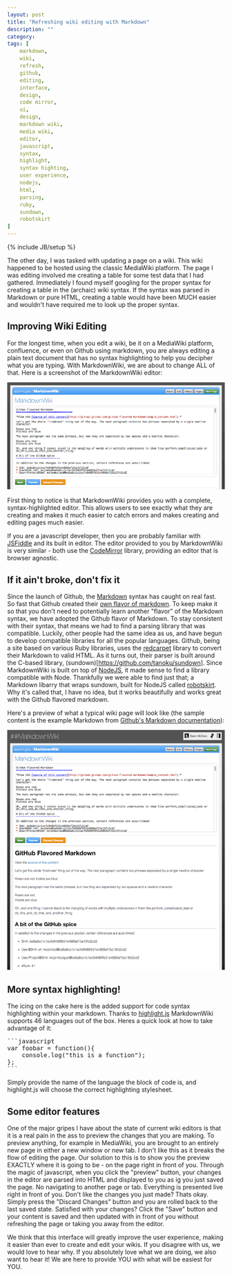 ```yaml
---
layout: post
title: "Refreshing wiki editing with Markdown"
description: ""
category: 
tags: [
	markdown,
	wiki,
	refresh,
	github,
	editing,
	interface,
	design,
	code mirror,
	ui,
	design,
	markdown wiki,
	media wiki,
	editor,
	javascript,
	syntax,
	highlight,
	syntax highting,
	user experience,
	nodejs,
	html,
	parsing,
	ruby,
	sundown,
	robotskirt
]
---
```

{% include JB/setup %}

The other day, I was tasked with updating a page on a wiki. This wiki happened to be hosted using the classic MediaWiki platform. The page I was editing involved me creating a table for some test data that I had gathered. Immediately I found myself googling for the proper syntax for creating a table in the (archaic) wiki syntax. If the syntax was parsed in Markdown or pure HTML, creating a table would have been MUCH easier and wouldn't have required me to look up the proper syntax.

## Improving Wiki Editing

For the longest time, when you edit a wiki, be it on a MediaWiki platform, confluence, or even on Github using markdown, you are always editing a plain text document that has no syntax highlighting to help you decipher what you are typing. With MarkdownWiki, we are about to change ALL of that. Here is a screenshot of the MarkdownWiki editor:

[<img src="/assets/markdownwiki_editor_preview.png">](/assets/markdownwiki_editor_preview.png)

First thing to notice is that MarkdownWiki provides you with a complete, syntax-highlighted editor. This allows users to see exactly what they are creating and makes it much easier to catch errors and makes creating and editing pages much easier.

If you are a javascript developer, then you are probably familiar with [JSFiddle](http://jsfiddle.net) and its built in editor. The editor provided to you by MarkdownWiki is very similar - both use the [CodeMirror](https://github.com/marijnh/CodeMirror2) library, providing an editor that is browser agnostic. 

## If it ain't broke, don't fix it

Since the launch of Github, the [Markdown](http://daringfireball.net/projects/markdown/) syntax has caught on real fast. So fast that Github created their [own flavor of markdown](http://github.github.com/github-flavored-markdown/). To keep make it so that you don't need to potentially learn another "flavor" of the Markdown syntax, we have adopted the Github flavor of Markdown. To stay consistent with their syntax, that means we had to find a parsing library that was compatible. Luckily, other people had the same idea as us, and have begun to develop compatible libraries for all the popular languages. Github, being a site based on various Ruby libraries, uses the [redcarpet](https://github.com/tanoku/redcarpet) library to convert their Markdown to valid HTML. As it turns out, their parser is built around the C-based library, (sundown)[https://github.com/tanoku/sundown]. Since MarkdownWiki is built on top of [NodeJS](http://nodejs.org), it made sense to find a library compatible with Node. Thankfully we were able to find just that; a Markdown libarry that wraps sundown, built for NodeJS called [robotskirt](https://github.com/benmills/robotskirt). Why it's called that, I have no idea, but it works beautifully and works great with the Github flavored markdown.

Here's a preview of what a typical wiki page will look like (the sample content is the example Markdown from [Github's Markdown documentation](http://github.github.com/github-flavored-markdown/)\):

[<img src="/assets/markdownwiki_page_example.png">](/assets/markdownwiki_page_example.png)


## More syntax highlighting!

The icing on the cake here is the added support for code syntax highlighting within your markdown. Thanks to [highlight.js](http://softwaremaniacs.org/soft/highlight/en/) MarkdownWiki supports 46 languages out of the box. Heres a quick look at how to take advantage of it:

<pre>
```javascript
var foobar = function(){
	console.log("this is a function");
};
```
</pre>

Simply provide the name of the language the block of code is, and highlight.js will choose the correct highlighting stylesheet.

## Some editor features

One of the major gripes I have about the state of current wiki editors is that it is a real pain in the ass to preview the changes that you are making. To preview anything, for example in MediaWiki, you are brought to an entirely new page in either a new window or new tab. I don't like this as it breaks the flow of editing the page. Our solution to this is to show you the preview EXACTLY where it is going to be - on the page right in front of you. Through the magic of javascript, when you click the "preview" button, your changes in the editor are parsed into HTML and displayed to you as ig you just saved the page. No navigating to another page or tab. Everything is presented live right in front of you. Don't like the changes you just made? Thats okay. Simply press the "Discard Changes" button and you are rolled back to the last saved state. Satisfied with your changes? Click the "Save" button and your content is saved and then updated with in front of you without refreshing the page or taking you away from the editor.


We think that this interface will greatly improve the user experience, making it easier than ever to create and edit your wikis. If you disagree with us, we would love to hear why. If you absolutely love what we are doing, we also want to hear it! We are here to provide YOU with what will be easiest for YOU.


